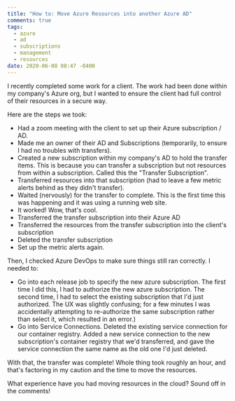 ```yaml
---
title: "How to: Move Azure Resources into another Azure AD"
comments: true
tags:
  - azure
  - ad
  - subscriptions
  - management
  - resources
date: 2020-06-08 08:47 -0400
---
```

I recently completed some work for a client. The work had been done within my company's Azure org, but I wanted to ensure the client had full control of their resources in a secure way. 

Here are the steps we took:

* Had a zoom meeting with the client to set up their Azure subscription / AD.
* Made me an owner of their AD and Subscriptions (temporarily, to ensure I had no troubles with transfers).
* Created a new subscription within my company's AD to hold the transfer items. This is because you can transfer a subscription but not resources from within a subscription. Called this the "Transfer Subscription".
* Transferred resources into that subscription (had to leave a few metric alerts behind as they didn't transfer).
* Waited (nervously) for the transfer to complete. This is the first time this was happening and it was using a running web site. 
* It worked! Wow, that's cool.
* Transferred the transfer subscription into their Azure AD
* Transferred the resources from the transfer subscription into the client's subscription
* Deleted the transfer subscription
* Set up the metric alerts again.

Then, I checked Azure DevOps to make sure things still ran correctly. I needed to:

* Go into each release job to specify the new azure subscription. The first time I did this, I had to authorize the new azure subscription. The second time, I had to select the existing subscription that I'd just authorized. The UX was slightly confusing; for a few minutes I was accidentally attempting to re-authorize the same subscription rather than select it, which resulted in an error.)
* Go into Service Connections. Deleted the existing service connection for our container registry. Added a new service connection to the new subscription's container registry that we'd transferred, and gave the service connection the same name as the old one I'd just deleted.

With that, the transfer was complete! Whole thing took roughly an hour, and that's factoring in my caution and the time to move the resources.

What experience have you had moving resources in the cloud? Sound off in the comments!